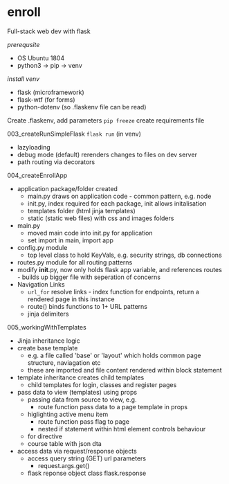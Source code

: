 # enroll
Full-stack web dev with flask

*prerequsite*
* OS Ubuntu 1804
* python3 -> pip -> venv

*install venv*
* flask (microframework)
* flask-wtf (for forms)
* python-dotenv (so .flaskenv file can be read)


Create .flaskenv, add parameters
`pip freeze` create requirements file

003_createRunSimpleFlask
`flask run` (in venv)
* lazyloading
* debug mode (default) rerenders changes to files on dev server
* path routing via decorators

004_createEnrollApp
* application package/folder created
   * main.py draws on application code - common pattern, e.g. node
   * init.py, index required for each package, init allows initalisation
   * templates folder (html jinja templates)
   * static (static web files) with css and images folders
* main.py
   * moved main code into init.py for application
   * set import in main, import app
* config.py module
   * top level class to hold KeyVals, e.g. security strings, db connections
* routes.py module for all routing patterns
* modify __init__.py, now only holds flask app variable, and references routes - builds up bigger file with seperation of concerns
* Navigation Links
   * `url_for` resolve links - index function for endpoints, return a rendered page in this instance
   * route() binds functions to 1+ URL patterns
   * jinja delimiters

005_workingWithTemplates
* Jinja inheritance logic
* create base template
   * e.g. a file called 'base' or 'layout' which holds common page structure, naviagation etc
   * these are imported and file content rendered within block statement
* template inheritance creates child templates
   * child templates for login, classes and register pages
* pass data to view (templates) using props
   * passing data from source to view, e.g. 
      * route function pass data to a page template in props
   * higlighting active menu item
      * route function pass flag to page
      * nested if statement within html element controls behaviour
   * for directive
   * course table with json dta
* access data via request/response objects
   * access query string (GET) url parameters
      * request.args.get(<fieldname>)
   * flask reponse object class flask.response
